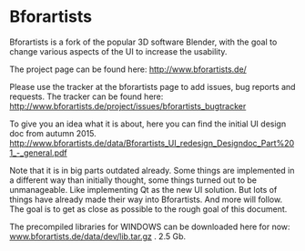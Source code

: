 # Bforartists
Bforartists is a fork of the popular 3D software Blender, with the goal to change various aspects of the UI to increase the usability.

The project page can be found here: http://www.bforartists.de/

Please use the tracker at the bforartists page to add issues, bug reports and requests. The tracker can be found here: http://www.bforartists.de/project/issues/bforartists_bugtracker

To give you an idea what it is about, here you can find the initial UI design doc from autumn 2015.  http://www.bforartists.de/data/Bforartists_UI_redesign_Designdoc_Part%201_-_general.pdf

Note that it is in big parts outdated already. Some things are implemented in a different way than initially thought, some things turned out to be unmanageable. Like implementing Qt as the new UI solution. But lots of things have already made their way into Bforartists. And more will follow. The goal is to get as close as possible to the rough goal of this document.

The precompiled libraries for WINDOWS can be downloaded here for now: www.bforartists.de/data/dev/lib.tar.gz . 2.5 Gb.
